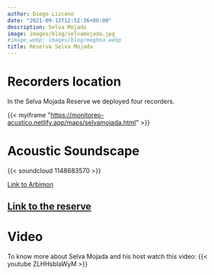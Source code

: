 ```yaml
---
author: Diego Lizcano
date: "2021-09-13T12:52:36+06:00"
description: Selva Mojada
image: images/blog/selvamojada.jpg
#image_webp: images/blog/meghna.webp
title: Reserva Selva Mojada
---
```


# Recorders location

In the Selva Mojada Reserve we deployed four recorders.

{{< myiframe "https://monitoreo-acustico.netlify.app/maps/selvamojada.html" >}}


# Acoustic Soundscape

{{< soundcloud 1148683570 >}}

[Link to Arbimon](https://arbimon.rfcx.org/project/destinos-awake/visualizer/rec/42440711)

## [Link to the reserve](https://selvamojada.com)

# Video

To know more about Selva Mojada and his host watch this video: {{< youtube ZLHHsbIaWyM >}} 

